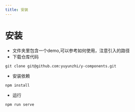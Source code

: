 ```yaml
---
title: 安装
---
```


# 安装

- 文件夹里包含一个demo,可以参考如何使用，注意引入的路径
- 下载仓库代码

```
git clone git@github.com:yuyunzhi/y-components.git
```

- 安装依赖

```
npm install
```

- 运行

```
npm run serve
```
